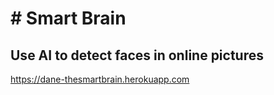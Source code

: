<h1># Smart Brain</h1>
<h2>Use AI to detect faces in online pictures </h2>

https://dane-thesmartbrain.herokuapp.com
